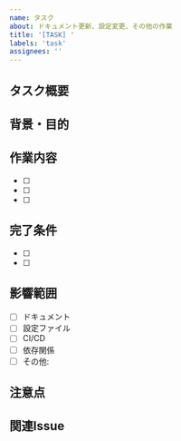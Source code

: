 ```yaml
---
name: タスク
about: ドキュメント更新、設定変更、その他の作業
title: '[TASK] '
labels: 'task'
assignees: ''
---
```


## タスク概要
<!-- 実行するタスクの概要を記載 -->

## 背景・目的
<!-- なぜこのタスクが必要なのか -->

## 作業内容
<!-- 具体的に何をするかをチェックリスト形式で記載 -->
- [ ] 
- [ ] 
- [ ] 

## 完了条件
<!-- タスク完了の判断基準 -->
- [ ] 
- [ ] 

## 影響範囲
<!-- 変更が影響するファイル・システム -->
- [ ] ドキュメント
- [ ] 設定ファイル
- [ ] CI/CD
- [ ] 依存関係
- [ ] その他: 

## 注意点
<!-- 作業時に注意すべき点があれば記載 -->

## 関連Issue
<!-- 関連するIssueがあれば記載 -->